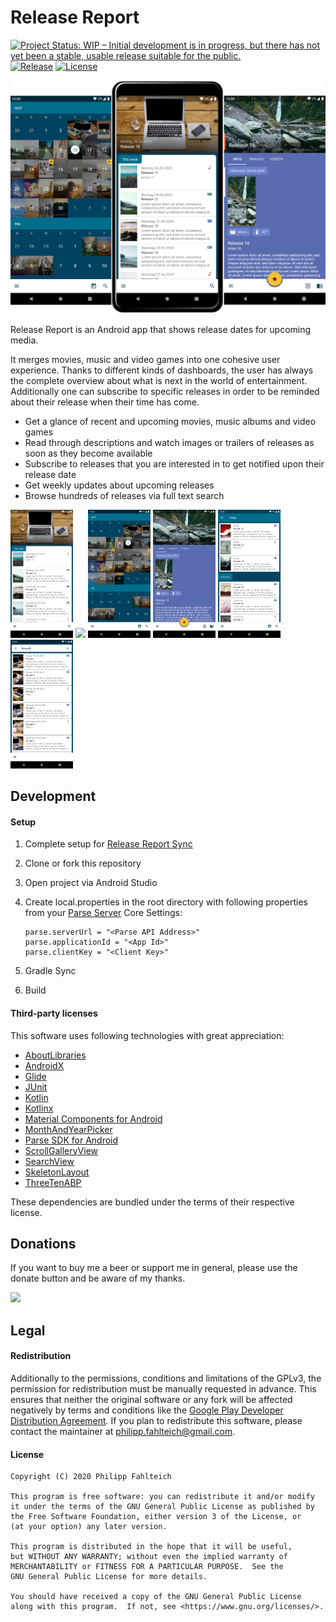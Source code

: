 # Release Report

[![Project Status: WIP – Initial development is in progress, but there has not yet been a stable, usable release suitable for the public.](https://www.repostatus.org/badges/latest/wip.svg)](https://www.repostatus.org/#wip) [![Release](https://img.shields.io/badge/Release-0.3.0-006d8c.svg)](https://github.com/Faltenreich/Release-Report/releases)
[![License](https://img.shields.io/badge/License-GPLv3-blue.svg)](https://www.gnu.org/licenses/gpl-3.0)

<img src="./resource/image/marketing/showcase.png" width="750"> 

Release Report is an Android app that shows release dates for upcoming media.

It merges movies, music and video games into one cohesive user experience. Thanks to different kinds of dashboards, the user has always the complete overview about what is next in the world of entertainment. Additionally one can subscribe to specific releases in order to be reminded about their release when their time has come.

* Get a glance of recent and upcoming movies, music albums and video games
* Read through descriptions and watch images or trailers of releases as soon as they become available
* Subscribe to releases that you are interested in to get notified upon their release date
* Get weekly updates about upcoming releases
* Browse hundreds of releases via full text search

<img src="./resource/image/screenshot/spotlight.png" width="100"> <img src="./resource/image/screenshot/discover.png" width="100"> <img src="./resource/image/screenshot/calendar.png" width="100"> <img src="./resource/image/screenshot/release_detail.png" width="100"> <img src="./resource/image/screenshot/release_list.png" width="100"> <img src="./resource/image/screenshot/search.png" width="100"> 

## Development

#### Setup

1. Complete setup for [Release Report Sync](https://github.com/Faltenreich/Release-Report-Sync)
2. Clone or fork this repository
3. Open project via Android Studio
4. Create local.properties in the root directory with following properties from your [Parse Server](https://parseplatform.org) Core Settings:

    ```
    parse.serverUrl = "<Parse API Address>"
    parse.applicationId = "<App Id>"
    parse.clientKey = "<Client Key>"
    ```

5. Gradle Sync
6. Build

#### Third-party licenses

This software uses following technologies with great appreciation:

* [AboutLibraries](https://github.com/mikepenz/AboutLibraries)
* [AndroidX](https://developer.android.com/jetpack/androidx)
* [Glide](https://github.com/bumptech/glide)
* [JUnit](https://junit.org)
* [Kotlin](https://kotlinlang.org)
* [Kotlinx](https://ktor.io/kotlinx)
* [Material Components for Android](https://material.io/components)
* [MonthAndYearPicker](https://github.com/premkumarroyal/MonthAndYearPicker)
* [Parse SDK for Android](https://github.com/parse-community/Parse-SDK-Android)
* [ScrollGalleryView](https://github.com/VEINHORN/ScrollGalleryView)
* [SearchView](https://github.com/lapism/SearchView)
* [SkeletonLayout](https://github.com/Faltenreich/SkeletonLayout)
* [ThreeTenABP](https://github.com/JakeWharton/ThreeTenABP)

These dependencies are bundled under the terms of their respective license.

## Donations

If you want to buy me a beer or support me in general, please use the donate button and be aware of my thanks.

<a href="https://www.paypal.com/cgi-bin/webscr?cmd=_s-xclick&hosted_button_id=AM6HG633T4BWY&source=url">
 <img src="https://www.paypalobjects.com/en_US/i/btn/btn_donate_LG.gif" width="100"/>
</a>

## Legal

#### Redistribution

Additionally to the permissions, conditions and limitations of the GPLv3, the permission for redistribution must be manually requested in advance. This ensures that neither the original software or any fork will be affected negatively by terms and conditions like the [Google Play Developer Distribution Agreement](https://play.google.com/about/developer-distribution-agreement.html). If you plan to redistribute this software, please contact the maintainer at [philipp.fahlteich@gmail.com](mailto:philipp.fahlteich@gmail.com).

#### License

    Copyright (C) 2020 Philipp Fahlteich

    This program is free software: you can redistribute it and/or modify
    it under the terms of the GNU General Public License as published by
    the Free Software Foundation, either version 3 of the License, or
    (at your option) any later version.

    This program is distributed in the hope that it will be useful,
    but WITHOUT ANY WARRANTY; without even the implied warranty of
    MERCHANTABILITY or FITNESS FOR A PARTICULAR PURPOSE.  See the
    GNU General Public License for more details.

    You should have received a copy of the GNU General Public License
    along with this program.  If not, see <https://www.gnu.org/licenses/>.
